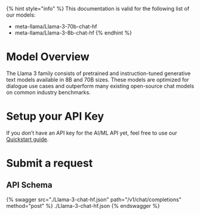 [#references:start]: <> ({ "template": "openapi" })
{% hint style="info" %}
This documentation is valid for the following list of our models:
* meta-llama/Llama-3-70b-chat-hf
* meta-llama/Llama-3-8b-chat-hf
{% endhint %}

# Model Overview
The Llama 3 family consists of pretrained and instruction-tuned generative text models available in 8B and 70B sizes. These models are optimized for dialogue use cases and outperform many existing open-source chat models on common industry benchmarks.

# Setup your API Key
If you don’t have an API key for the AI/ML API yet, feel free to use our [Quickstart guide](https://docs.aimlapi.com/quickstart/setting-up).

# Submit a request
## API Schema
{% swagger src="./Llama-3-chat-hf.json" path="/v1/chat/completions" method="post" %}
./Llama-3-chat-hf.json
{% endswagger %}


[#references:end]: <> ({})